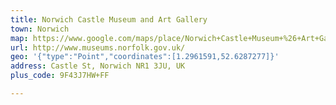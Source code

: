 ```yaml
---
title: Norwich Castle Museum and Art Gallery
town: Norwich
map: https://www.google.com/maps/place/Norwich+Castle+Museum+%26+Art+Gallery/@52.628729,1.2963859,17z/data=!3m1!4b1!4m2!3m1!1s0x47d9e3c2c38c736d:0x1cfc2d9a1e3212cd
url: http://www.museums.norfolk.gov.uk/
geo: '{"type":"Point","coordinates":[1.2961591,52.6287277]}'
address: Castle St, Norwich NR1 3JU, UK
plus_code: 9F43J7HW+FF

---
```


